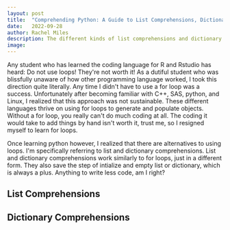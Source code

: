 ```yaml
---
layout: post
title:  "Comprehending Python: A Guide to List Comprehensions, Dictionary Comprehensions and More"
date:   2022-09-28
author: Rachel Miles
description: The different kinds of list comprehensions and dictionary comprehensions you can use to bypass for loops can be a little complicated, and I literally love doing anything that doesn't involve for loops, so lets see if we can't figure it out!
image: 
---
```


Any student who has learned the coding language for R and Rstudio has heard: Do not use loops! They're not worth it! As a dutiful student who was blissfully unaware of how other programming language worked, I took this direction quite literally. Any time I didn't have to use a for loop was a success. Unfortunately after becoming familiar with C++, SAS, python, and Linux, I realized that this approach was not sustainable. These different languages thrive on using for loops to generate and populate objects. Without a for loop, you really can't do much coding at all. The coding it would take to add things by hand isn't worth it, trust me, so I resigned myself to learn for loops.

Once learning python however, I realized that there are alternatives to using loops. I'm specifically referring to list and dictionary comprehensions. List and dictionary comprehensions work similarly to for loops, just in a different form. They also save the step of intialize and empty list or dictionary, which is always a plus. Anything to write less code, am I right? 

## List Comprehensions




## Dictionary Comprehensions

